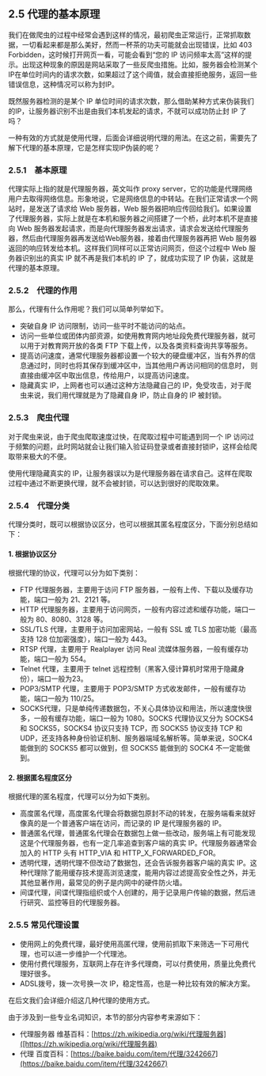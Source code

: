 ## 2.5 代理的基本原理

我们在做爬虫的过程中经常会遇到这样的情况，最初爬虫正常运行，正常抓取数据，一切看起来都是那么美好，然而一杯茶的功夫可能就会出现错误，比如 403 Forbidden，这时候打开网页一看，可能会看到“您的 IP 访问频率太高”这样的提示。出现这种现象的原因是网站采取了一些反爬虫措施。比如，服务器会检测某个IP在单位时间内的请求次数，如果超过了这个阈值，就会直接拒绝服务，返回一些错误信息，这种情况可以称为封IP。

既然服务器检测的是某个 IP 单位时间的请求次数，那么借助某种方式来伪装我们的IP，让服务器识别不出是由我们本机发起的请求，不就可以成功防止封 IP 了吗？

一种有效的方式就是使用代理，后面会详细说明代理的用法。在这之前，需要先了解下代理的基本原理，它是怎样实现IP伪装的呢？

### 2.5.1　基本原理

代理实际上指的就是代理服务器，英文叫作 proxy server，它的功能是代理网络用户去取得网络信息。形象地说，它是网络信息的中转站。在我们正常请求一个网站时，是发送了请求给 Web 服务器，Web 服务器把响应传回给我们。如果设置了代理服务器，实际上就是在本机和服务器之间搭建了一个桥，此时本机不是直接向 Web 服务器发起请求，而是向代理服务器发出请求，请求会发送给代理服务器，然后由代理服务器再发送给Web服务器，接着由代理服务器再把 Web 服务器返回的响应转发给本机。这样我们同样可以正常访问网页，但这个过程中 Web 服务器识别出的真实 IP 就不再是我们本机的 IP 了，就成功实现了 IP 伪装，这就是代理的基本原理。

### 2.5.2　代理的作用

那么，代理有什么作用呢？我们可以简单列举如下。

* 突破自身 IP 访问限制，访问一些平时不能访问的站点。
* 访问一些单位或团体内部资源，如使用教育网内地址段免费代理服务器，就可以用于对教育网开放的各类 FTP 下载上传，以及各类资料查询共享等服务。
* 提高访问速度，通常代理服务器都设置一个较大的硬盘缓冲区，当有外界的信息通过时，同时也将其保存到缓冲区中，当其他用户再访问相同的信息时， 则直接由缓冲区中取出信息，传给用户，以提高访问速度。
* 隐藏真实 IP，上网者也可以通过这种方法隐藏自己的 IP，免受攻击，对于爬虫来说，我们用代理就是为了隐藏自身 IP，防止自身的 IP 被封锁。

### 2.5.3　爬虫代理

对于爬虫来说，由于爬虫爬取速度过快，在爬取过程中可能遇到同一个 IP 访问过于频繁的问题，此时网站就会让我们输入验证码登录或者直接封锁IP，这样会给爬取带来极大的不便。

使用代理隐藏真实的 IP，让服务器误以为是代理服务器在请求自己。这样在爬取过程中通过不断更换代理，就不会被封锁，可以达到很好的爬取效果。

### 2.5.4　代理分类

代理分类时，既可以根据协议区分，也可以根据其匿名程度区分，下面分别总结如下：

#### 1. 根据协议区分

根据代理的协议，代理可以分为如下类别：

* FTP 代理服务器，主要用于访问 FTP 服务器，一般有上传、下载以及缓存功能，端口一般为 21、2121 等。
* HTTP 代理服务器，主要用于访问网页，一般有内容过滤和缓存功能，端口一般为 80、8080、3128 等。
* SSL/TLS 代理，主要用于访问加密网站，一般有 SSL 或 TLS 加密功能（最高支持 128 位加密强度），端口一般为 443。
* RTSP 代理，主要用于 Realplayer 访问 Real 流媒体服务器，一般有缓存功能，端口一般为 554。
* Telnet 代理，主要用于 telnet 远程控制（黑客入侵计算机时常用于隐藏身份），端口一般为23。
* POP3/SMTP 代理，主要用于 POP3/SMTP 方式收发邮件，一般有缓存功能，端口一般为 110/25。
* SOCKS代理，只是单纯传递数据包，不关心具体协议和用法，所以速度快很多，一般有缓存功能，端口一般为 1080。SOCKS 代理协议又分为 SOCKS4 和 SOCKS5，SOCKS4 协议只支持 TCP，而 SOCKS5 协议支持 TCP 和 UDP，还支持各种身份验证机制、服务器端域名解析等。简单来说，SOCK4 能做到的 SOCKS5 都可以做到，但 SOCKS5 能做到的  SOCK4 不一定能做到。

#### 2. 根据匿名程度区分

根据代理的匿名程度，代理可以分为如下类别。

* 高度匿名代理，高度匿名代理会将数据包原封不动的转发，在服务端看来就好像真的是一个普通客户端在访问，而记录的 IP 是代理服务器的 IP。
* 普通匿名代理，普通匿名代理会在数据包上做一些改动，服务端上有可能发现这是个代理服务器，也有一定几率追查到客户端的真实 IP。代理服务器通常会加入的 HTTP 头有 HTTP_VIA 和 HTTP_X_FORWARDED_FOR。
* 透明代理，透明代理不但改动了数据包，还会告诉服务器客户端的真实 IP。这种代理除了能用缓存技术提高浏览速度，能用内容过滤提高安全性之外，并无其他显著作用，最常见的例子是内网中的硬件防火墙。
* 间谍代理，间谍代理指组织或个人创建的，用于记录用户传输的数据，然后进行研究、监控等目的代理服务器。

### 2.5.5 常见代理设置

* 使用网上的免费代理，最好使用高匿代理，使用前抓取下来筛选一下可用代理，也可以进一步维护一个代理池。
* 使用付费代理服务，互联网上存在许多代理商，可以付费使用，质量比免费代理好很多。
* ADSL拨号，拨一次号换一次 IP，稳定性高，也是一种比较有效的解决方案。

在后文我们会详细介绍这几种代理的使用方式。

由于涉及到一些专业名词知识，本节的部分内容参考来源如下：
* 代理服务器 维基百科：[https://zh.wikipedia.org/wiki/代理服务器]([https://zh.wikipedia.org/wiki/代理服务器)
* 代理 百度百科：[https://baike.baidu.com/item/代理/3242667](https://baike.baidu.com/item/代理/3242667)



